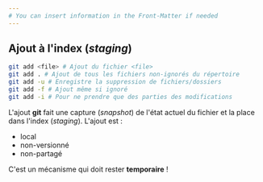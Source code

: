 ```yaml
---
# You can insert information in the Front-Matter if needed
---
```

## Ajout à l'index (_staging_)

```bash
git add <file> # Ajout du fichier <file>
git add . # Ajout de tous les fichiers non-ignorés du répertoire
git add -u # Enregistre la suppression de fichiers/dossiers
git add -f # Ajout même si ignoré
git add -i # Pour ne prendre que des parties des modifications

```

L'ajout **git** fait une capture (_snapshot_) de l'état actuel du fichier et la place dans l'index (_staging_). L'ajout est :

  * local
  * non-versionné
  * non-partagé

C'est un mécanisme qui doit rester **temporaire** !
